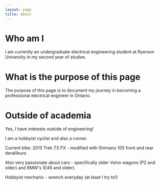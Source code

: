```yaml
---
layout: page
title: About
---
```


# Who am I
I am currently an undergraduate electrical engineering student at Ryerson University in my second year of studies.

# What is the purpose of this page

The purpose of this page is to document my journey in becoming a professional electrical engineer in Ontario.

# Outside of academia

Yes, I have interests outside of engineering!

I am a hobbyist cyclist and also a runner.

Current bike: 2013 Trek 7.5 FX - modified with Shimano 105 front and rear derailleurs 

Also very passionate about cars - specifically older Volvo wagons (P2 and older) and BMW's (E46 and older).

Hobbyist mechanic - wrench everyday (at least I try to!)

